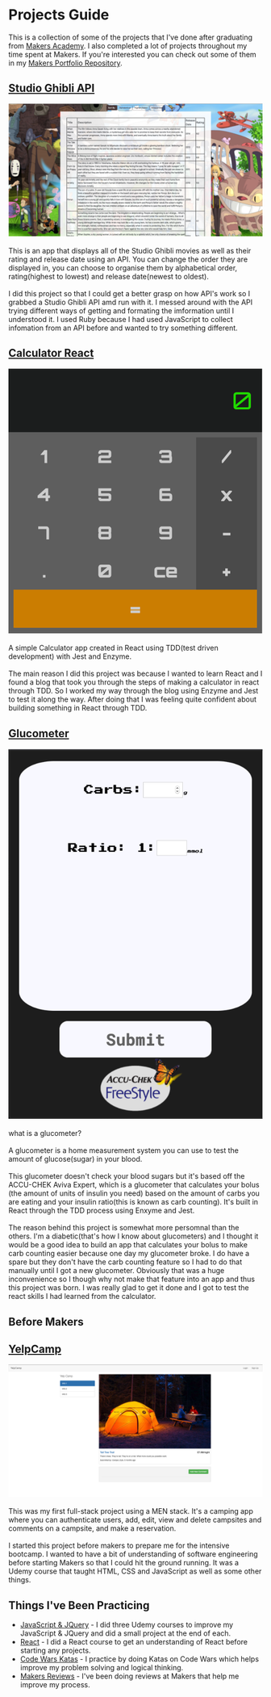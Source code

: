 # Projects Guide

This is a collection of some of the projects that I've done after graduating from [Makers Academy](https://makers.tech/). I also completed a lot of projects throughout my time spent at Makers. If you're interested you can check out some of them in my [Makers Portfolio Repository](https://github.com/kealanheena/makersPortfolio).

## [Studio Ghibli API](https://github.com/kealanheena/studio_ghibli_api)

<div align="center">
  <img src="./img/studioGhibli.png"/>
</div>

<br>
This is an app that displays all of the Studio Ghibli movies as well as their rating and release date using an API. You can change the order they are displayed in, you can choose to organise them by alphabetical order, rating(highest to lowest) and release date(newest to oldest).
<br><br>
I did this project so that I could get a better grasp on how API's work so I grabbed a Studio Ghibli API amd run with it. I messed around with the API trying different ways of getting and formating the imformation until I understood it. I used Ruby because I had used JavaScript to collect infomation from an API before and wanted to try something different.
<br>

## [Calculator React](https://github.com/kealanheena/calculator_react)


<div align="center">
  <img src="./img/calculator.png"/>
</div>

<br>
A simple Calculator app created in React using TDD(test driven development) with Jest and Enzyme.
<br><br>
The main reason I did this project was because I wanted to learn React and I found a blog that took you through the steps of making a calculator in react through TDD. So I worked my way through the blog using Enzyme and Jest to test it along the way. After doing that I was feeling quite confident about building something in React through TDD.
<br>

## [Glucometer](https://github.com/kealanheena/glucometer)

<div align="center">
  <img src="./img/glucometer.png"/>
</div>

<br>
what is a glucometer?
<br><br>
A glucometer is a home measurement system you can use to test the amount of glucose(sugar) in your blood.
<br><br>
This glucometer doesn't check your blood sugars but it's based off the ACCU-CHEK Aviva Expert, which is a glucometer that calculates your bolus (the amount of units of insulin you need) based on the amount of carbs you are eating and your insulin ratio(this is known as carb counting). It's built in React through the TDD process using Enxyme and Jest.
<br><br>
The reason behind this project is somewhat more persomnal than the others. I'm a diabetic(that's how I know about glucometers) and I thought it would be a good idea to build an app that calculates your bolus to make carb counting easier because one day my glucometer broke. I do have a spare but they don't have the carb counting feature so I had to do that manually until I got a new glucometer. Obviously that was a huge inconvenience so I though why not make that feature into an app and thus this project was born. I was really glad to get it done and I got to test the react skills I had learned from the calculator.
<br>

## Before Makers
## [YelpCamp](https://blooming-cliffs-37846.herokuapp.com/)

<div align="center">
  <img src="./img/yelpCamp.png"/>
</div>

<br>
This was my first full-stack project using a MEN stack. It's a camping app where you can authenticate users, add, edit, view and delete campsites and comments on a campsite, and make a reservation.
<br><br>
I started this project before makers to prepare me for the intensive bootcamp. I wanted to have a bit of understanding of software engineering before starting Makers so that I could hit the ground running. It was a Udemy course that taught HTML, CSS and JavaScript as well as some other things.
<br>


## Things I've Been Practicing
- [JavaScript & JQuery](https://github.com/kealanheena/javascript_practice) - I did three Udemy courses to improve my JavaScript & JQuery and did a small project at the end of each.
- [React](https://github.com/kealanheena/react) - I did a React course to get an understanding of React before starting any projects.
- [Code Wars Katas](https://www.codewars.com/users/kealanheena) - I practice by doing Katas on Code Wars which helps improve my problem solving and logical thinking.
- [Makers Reviews](https://github.com/kealanheena/review_three) - I've been doing reviews at Makers that help me improve my process.
